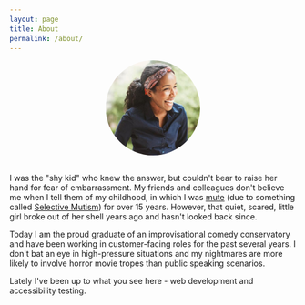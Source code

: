 ```yaml
---
layout: page
title: About
permalink: /about/
---
```

<style>
    .flex {
        display: flex;
        flex-wrap: wrap;
        justify-content: center;
    }
    .img-wrap {
        width: 33%;
        margin-bottom: 1em;
    }
    .d-ib {
        display: inline-block;
    }
    .avatar {
        border-radius: 50%;
    }

    .center {
        text-align: center;
    }
</style>

<div class="wrapper">

<div class="flex">
    <div class="d-ib img-wrap">
        <img src="/photo-of-syd.jpeg" alt="" class="avatar">
    </div>
    <div class="d-ib">
        <p>
I was the "shy kid" who knew the answer, but couldn't bear to raise her hand for fear of embarrassment. My friends and colleagues don't believe me when I tell them of my childhood, in which I was <a class ="linx" href="https://www.asha.org/public/speech/disorders/Selective-Mutism/">mute</a> (due to something called <a class ="linx" href="https://www.selectivemutism.org/what-is-sm/">Selective Mutism</a>) for over 15 years. However, that quiet, scared, little girl broke out of her shell years ago and hasn't looked back since.
        </p>
        <p>
Today I am the proud graduate of an improvisational comedy conservatory and have been working in customer-facing roles for the past several years. I don't bat an eye in high-pressure situations and my nightmares are more likely to involve horror movie tropes than public speaking scenarios.
        </p>
        <p>
Lately I've been up to what you see here - web development and accessibility testing.
        </p>
    </div>

</div>

</div>





